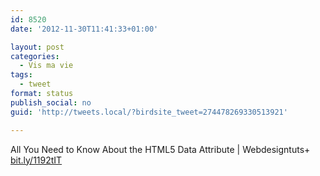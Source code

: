 ```yaml
---
id: 8520
date: '2012-11-30T11:41:33+01:00'

layout: post
categories:
  - Vis ma vie
tags:
  - tweet
format: status
publish_social: no
guid: 'http://tweets.local/?birdsite_tweet=274478269330513921'

---
```


All You Need to Know About the HTML5 Data Attribute | Webdesigntuts+ [bit.ly/1192tIT](http://bit.ly/1192tIT)